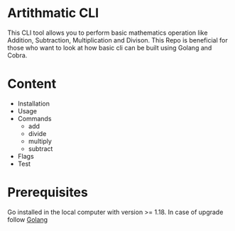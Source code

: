 # Artithmatic CLI

This CLI tool allows you to perform basic mathematics operation like Addition, Subtraction, Multiplication and Divison. This Repo is beneficial for those who want to look at how basic cli can be built using Golang and Cobra.

# Content

* Installation
* Usage
* Commands
  * add
  * divide
  * multiply
  * subtract
* Flags
* Test

# Prerequisites
Go installed in the local computer with version >= 1.18.
In case of upgrade follow [Golang](https://www.golinuxcloud.com/upgrade-go-version/)




